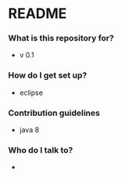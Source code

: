 # README #



### What is this repository for? ###

* v 0.1

### How do I get set up? ###

* eclipse

### Contribution guidelines ###

* java 8

### Who do I talk to? ###

* 